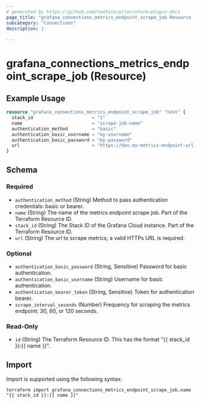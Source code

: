 ```yaml
---
# generated by https://github.com/hashicorp/terraform-plugin-docs
page_title: "grafana_connections_metrics_endpoint_scrape_job Resource - terraform-provider-grafana"
subcategory: "Connections"
description: |-
  
---
```


# grafana_connections_metrics_endpoint_scrape_job (Resource)



## Example Usage

```terraform
resource "grafana_connections_metrics_endpoint_scrape_job" "test" {
  stack_id                      = "1"
  name                          = "scrape-job-name"
  authentication_method         = "basic"
  authentication_basic_username = "my-username"
  authentication_basic_password = "my-password"
  url                           = "https://dev.my-metrics-endpoint-url.com:9000/metrics"
}
```

<!-- schema generated by tfplugindocs -->
## Schema

### Required

- `authentication_method` (String) Method to pass authentication credentials: basic or bearer.
- `name` (String) The name of the metrics endpoint scrape job. Part of the Terraform Resource ID.
- `stack_id` (String) The Stack ID of the Grafana Cloud instance. Part of the Terraform Resource ID.
- `url` (String) The url to scrape metrics; a valid HTTPs URL is required.

### Optional

- `authentication_basic_password` (String, Sensitive) Password for basic authentication.
- `authentication_basic_username` (String) Username for basic authentication.
- `authentication_bearer_token` (String, Sensitive) Token for authentication bearer.
- `scrape_interval_seconds` (Number) Frequency for scraping the metrics endpoint: 30, 60, or 120 seconds.

### Read-Only

- `id` (String) The Terraform Resource ID. This has the format "{{ stack_id }}:{{ name }}".

## Import

Import is supported using the following syntax:

```shell
terraform import grafana_connections_metrics_endpoint_scrape_job.name "{{ stack_id }}:{{ name }}"
```
